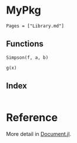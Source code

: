 
# MyPkg

```@contents
Pages = ["Library.md"]
```

## Functions

```@docs
Simpson(f, a, b)
```

```@docs
g(x)
```

## Index

```@index
```
# Reference
More detail in [Document.jl](https://juliadocs.github.io/Documenter.jl/stable/).
